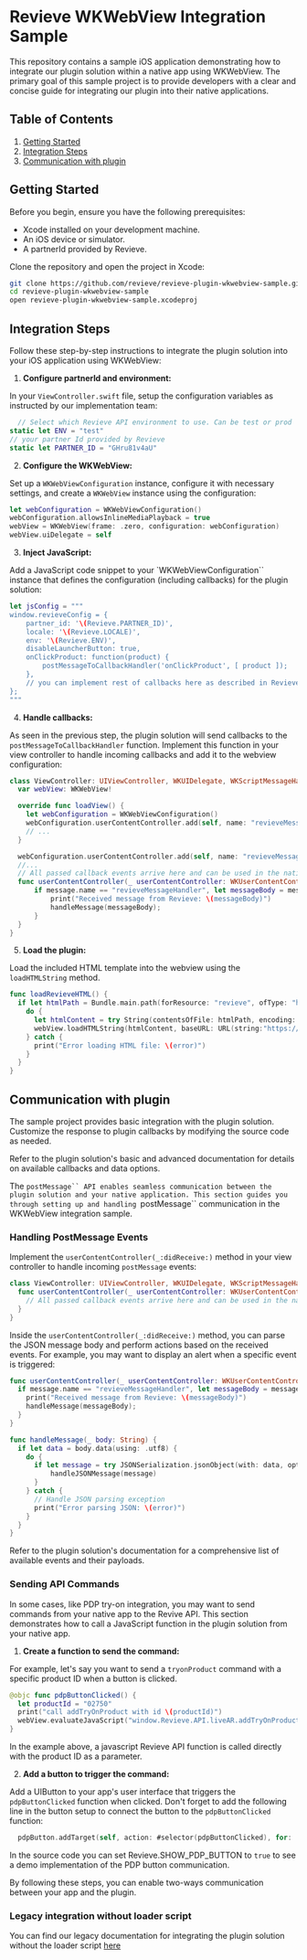 # Revieve WKWebView Integration Sample

This repository contains a sample iOS application demonstrating how to integrate our plugin solution within a native app using WKWebView. The primary goal of this sample project is to provide developers with a clear and concise guide for integrating our plugin into their native applications.

## Table of Contents

1. [Getting Started](#getting-started)
2. [Integration Steps](#integration-steps)
3. [Communication with plugin](#communication-with-plugin)

## Getting Started

Before you begin, ensure you have the following prerequisites:

- Xcode installed on your development machine.
- An iOS device or simulator.
- A partnerId provided by Revieve.

Clone the repository and open the project in Xcode:

```bash
git clone https://github.com/revieve/revieve-plugin-wkwebview-sample.git
cd revieve-plugin-wkwebview-sample
open revieve-plugin-wkwebview-sample.xcodeproj
```

## Integration Steps

Follow these step-by-step instructions to integrate the plugin solution into your iOS application using WKWebView:

1. **Configure partnerId and environment:**

In your `ViewController.swift` file, setup the configuration variables as instructed by our implementation team:

```swift
  // Select which Revieve API environment to use. Can be test or prod
static let ENV = "test"
// your partner Id provided by Revieve
static let PARTNER_ID = "GHru81v4aU"
```

2. **Configure the WKWebView:**

Set up a `WKWebViewConfiguration` instance, configure it with necessary settings, and create a `WKWebView` instance using the configuration:

```swift
let webConfiguration = WKWebViewConfiguration()
webConfiguration.allowsInlineMediaPlayback = true
webView = WKWebView(frame: .zero, configuration: webConfiguration)
webView.uiDelegate = self
```

3. **Inject JavaScript:**

Add a JavaScript code snippet to your `WKWebViewConfiguration`` instance that defines the configuration (including callbacks) for the plugin solution:

```swift
let jsConfig = """
window.revieveConfig = {
    partner_id: '\(Revieve.PARTNER_ID)',
    locale: '\(Revieve.LOCALE)',
    env: '\(Revieve.ENV)',
    disableLauncherButton: true,
    onClickProduct: function(product) {
        postMessageToCallbackHandler('onClickProduct', [ product ]);
    },
    // you can implement rest of callbacks here as described in Revieve documentation
};
"""
```

4. **Handle callbacks:**

As seen in the previous step, the plugin solution will send callbacks to the `postMessageToCallbackHandler` function. Implement this function in your view controller to handle incoming callbacks and add it to the webview configuration:

```swift
class ViewController: UIViewController, WKUIDelegate, WKScriptMessageHandler {
  var webView: WKWebView!

  override func loadView() {
    let webConfiguration = WKWebViewConfiguration()
    webConfiguration.userContentController.add(self, name: "revieveMessageHandler")
    // ...
  }

  webConfiguration.userContentController.add(self, name: "revieveMessageHandler")
  //...
  // All passed callback events arrive here and can be used in the native app as you see fit
  func userContentController(_ userContentController: WKUserContentController, didReceive message: WKScriptMessage) {
      if message.name == "revieveMessageHandler", let messageBody = message.body as? String {
          print("Received message from Revieve: \(messageBody)")
          handleMessage(messageBody);
      }
  }
}
```

5. **Load the plugin:**

Load the included HTML template into the webview using the `loadHTMLString` method.

```swift
func loadRevieveHTML() {
  if let htmlPath = Bundle.main.path(forResource: "revieve", ofType: "html") {
    do {
      let htmlContent = try String(contentsOfFile: htmlPath, encoding: .utf8)
      webView.loadHTMLString(htmlContent, baseURL: URL(string:"https://d38knilzwtuys1.cloudfront.net/revieve-plugin-v4/app.html"))
    } catch {
      print("Error loading HTML file: \(error)")
    }
  }
}
```

## Communication with plugin

The sample project provides basic integration with the plugin solution. Customize the response to plugin callbacks by modifying the source code as needed.

Refer to the plugin solution's basic and advanced documentation for details on available callbacks and data options.

The `postMessage`` API enables seamless communication between the plugin solution and your native application. This section guides you through setting up and handling `postMessage`` communication in the WKWebView integration sample.

### Handling PostMessage Events

Implement the `userContentController(_:didReceive:)` method in your view controller to handle incoming `postMessage` events:

```swift
class ViewController: UIViewController, WKUIDelegate, WKScriptMessageHandler {
  func userContentController(_ userContentController: WKUserContentController, didReceive message: WKScriptMessage) {
    // All passed callback events arrive here and can be used in the native app as you see fit
  }
}
```

Inside the `userContentController(_:didReceive:)` method, you can parse the JSON message body and perform actions based on the received events. For example, you may want to display an alert when a specific event is triggered:

```swift
func userContentController(_ userContentController: WKUserContentController, didReceive message: WKScriptMessage) {
  if message.name == "revieveMessageHandler", let messageBody = message.body as? String {
    print("Received message from Revieve: \(messageBody)")
    handleMessage(messageBody);
  }
}

func handleMessage(_ body: String) {
  if let data = body.data(using: .utf8) {
    do {
      if let message = try JSONSerialization.jsonObject(with: data, options: []) as? [String: Any] {
          handleJSONMessage(message)
      }
    } catch {
      // Handle JSON parsing exception
      print("Error parsing JSON: \(error)")
    }
  }
}
```

Refer to the plugin solution's documentation for a comprehensive list of available events and their payloads.

### Sending API Commands

In some cases, like PDP try-on integration, you may want to send commands from your native app to the Revive API. This section demonstrates how to call a JavaScript function in the plugin solution from your native app.

1. **Create a function to send the command:**

For example, let's say you want to send a `tryonProduct` command with a specific product ID when a button is clicked.

```swift
@objc func pdpButtonClicked() {
  let productId = "02750"
  print("call addTryOnProduct with id \(productId)")
  webView.evaluateJavaScript("window.Revieve.API.liveAR.addTryOnProduct('\(productId)');")
}
```

In the example above, a javascript Revieve API function is called directly with the product ID as a parameter.

2. **Add a button to trigger the command:**

Add a UIButton to your app's user interface that triggers the `pdpButtonClicked` function when clicked. Don't forget to add the following line in the button setup to connect the button to the `pdpButtonClicked` function:

```swift
  pdpButton.addTarget(self, action: #selector(pdpButtonClicked), for: .touchUpInside)
```

In the source code you can set Revieve.SHOW_PDP_BUTTON to `true` to see a demo implementation of the PDP button communication.

By following these steps, you can enable two-ways communication between your app and the plugin.

### Legacy integration without loader script

You can find our legacy documentation for integrating the plugin solution without the loader script [here](https://github.com/revieve/revieve-plugin-wkwebview-sample/tree/legacy)